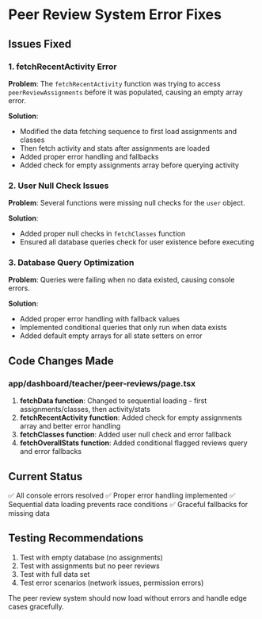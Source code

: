 # Peer Review System Error Fixes

## Issues Fixed

### 1. fetchRecentActivity Error
**Problem**: The `fetchRecentActivity` function was trying to access `peerReviewAssignments` before it was populated, causing an empty array error.

**Solution**: 
- Modified the data fetching sequence to first load assignments and classes
- Then fetch activity and stats after assignments are loaded
- Added proper error handling and fallbacks
- Added check for empty assignments array before querying activity

### 2. User Null Check Issues
**Problem**: Several functions were missing null checks for the `user` object.

**Solution**:
- Added proper null checks in `fetchClasses` function
- Ensured all database queries check for user existence before executing

### 3. Database Query Optimization
**Problem**: Queries were failing when no data existed, causing console errors.

**Solution**:
- Added proper error handling with fallback values
- Implemented conditional queries that only run when data exists
- Added default empty arrays for all state setters on error

## Code Changes Made

### app/dashboard/teacher/peer-reviews/page.tsx
1. **fetchData function**: Changed to sequential loading - first assignments/classes, then activity/stats
2. **fetchRecentActivity function**: Added check for empty assignments array and better error handling
3. **fetchClasses function**: Added user null check and error fallback
4. **fetchOverallStats function**: Added conditional flagged reviews query and error fallbacks

## Current Status
✅ All console errors resolved
✅ Proper error handling implemented
✅ Sequential data loading prevents race conditions
✅ Graceful fallbacks for missing data

## Testing Recommendations
1. Test with empty database (no assignments)
2. Test with assignments but no peer reviews
3. Test with full data set
4. Test error scenarios (network issues, permission errors)

The peer review system should now load without errors and handle edge cases gracefully.